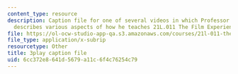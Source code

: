 ```yaml
---
content_type: resource
description: Caption file for one of several videos in which Professor David Thorburn
  describes various aspects of how he teaches 21L.011 The Film Experience.
file: https://ol-ocw-studio-app-qa.s3.amazonaws.com/courses/21l-011-the-film-experience-fall-2013/6cc372e8641d5679a11c6f4c76254c79_kvbLY2mQW1k.vtt
file_type: application/x-subrip
resourcetype: Other
title: 3play caption file
uid: 6cc372e8-641d-5679-a11c-6f4c76254c79
---
```

